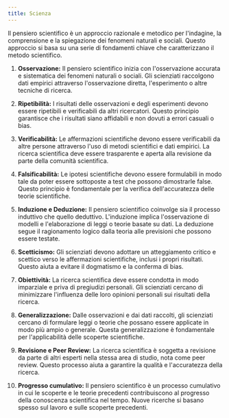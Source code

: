 ```yaml
---
title: Scienza
---
```

Il pensiero scientifico è un approccio razionale e metodico per l'indagine, la comprensione e la spiegazione dei fenomeni naturali e sociali. Questo approccio si basa su una serie di fondamenti chiave che caratterizzano il metodo scientifico. 

1. **Osservazione:** Il pensiero scientifico inizia con l'osservazione accurata e sistematica dei fenomeni naturali o sociali. Gli scienziati raccolgono dati empirici attraverso l'osservazione diretta, l'esperimento o altre tecniche di ricerca.

2. **Ripetibilità:** I risultati delle osservazioni e degli esperimenti devono essere ripetibili e verificabili da altri ricercatori. Questo principio garantisce che i risultati siano affidabili e non dovuti a errori casuali o bias.

3. **Verificabilità:** Le affermazioni scientifiche devono essere verificabili da altre persone attraverso l'uso di metodi scientifici e dati empirici. La ricerca scientifica deve essere trasparente e aperta alla revisione da parte della comunità scientifica.

4. **Falsificabilità:** Le ipotesi scientifiche devono essere formulabili in modo tale da poter essere sottoposte a test che possono dimostrarle false. Questo principio è fondamentale per la verifica dell'accuratezza delle teorie scientifiche.

5. **Induzione e Deduzione:** Il pensiero scientifico coinvolge sia il processo induttivo che quello deduttivo. L'induzione implica l'osservazione di modelli e l'elaborazione di leggi o teorie basate su dati. La deduzione segue il ragionamento logico dalla teoria alle previsioni che possono essere testate.

6. **Scetticismo:** Gli scienziati devono adottare un atteggiamento critico e scettico verso le affermazioni scientifiche, inclusi i propri risultati. Questo aiuta a evitare il dogmatismo e la conferma di bias.

7. **Obiettività:** La ricerca scientifica deve essere condotta in modo imparziale e priva di pregiudizi personali. Gli scienziati cercano di minimizzare l'influenza delle loro opinioni personali sui risultati della ricerca.

8. **Generalizzazione:** Dalle osservazioni e dai dati raccolti, gli scienziati cercano di formulare leggi o teorie che possano essere applicate in modo più ampio o generale. Questa generalizzazione è fondamentale per l'applicabilità delle scoperte scientifiche.

9. **Revisione e Peer Review:** La ricerca scientifica è soggetta a revisione da parte di altri esperti nella stessa area di studio, nota come peer review. Questo processo aiuta a garantire la qualità e l'accuratezza della ricerca.

10. **Progresso cumulativo:** Il pensiero scientifico è un processo cumulativo in cui le scoperte e le teorie precedenti contribuiscono al progresso della conoscenza scientifica nel tempo. Nuove ricerche si basano spesso sul lavoro e sulle scoperte precedenti.

